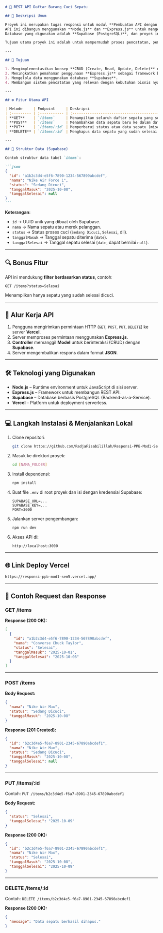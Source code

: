 ````markdown
# 🧼 REST API Daftar Barang Cuci Sepatu

## 📘 Deskripsi Umum

Proyek ini merupakan tugas responsi untuk modul **Pembuatan API dengan JavaScript**.  
API ini dibangun menggunakan **Node.js** dan **Express.js** untuk mengelola data sepatu yang sedang dicuci pada layanan **jasa cuci sepatu**.  
Database yang digunakan adalah **Supabase (PostgreSQL)**, dan proyek ini **dideploy ke Vercel**.

Tujuan utama proyek ini adalah untuk mempermudah proses pencatatan, pemantauan, dan pembaruan status cucian sepatu secara digital melalui REST API sederhana.

---

## 🎯 Tujuan

1. Mengimplementasikan konsep **CRUD (Create, Read, Update, Delete)** dalam REST API.
2. Meningkatkan pemahaman penggunaan **Express.js** sebagai framework backend.
3. Mengelola data menggunakan database **Supabase**.
4. Membangun sistem pencatatan yang relevan dengan kebutuhan bisnis nyata.

---

## ⚙️ Fitur Utama API

| Metode     | Endpoint     | Deskripsi                                                                              |
| :--------- | :----------- | :------------------------------------------------------------------------------------- |
| **GET**    | `/items`     | Menampilkan seluruh daftar sepatu yang sedang dicuci.                                  |
| **POST**   | `/items`     | Menambahkan data sepatu baru ke dalam daftar.                                          |
| **PUT**    | `/items/:id` | Memperbarui status atau data sepatu (misalnya dari _Sedang Dicuci_ menjadi _Selesai_). |
| **DELETE** | `/items/:id` | Menghapus data sepatu yang sudah selesai dicuci.                                       |

---

## 🧩 Struktur Data (Supabase)

Contoh struktur data tabel `items`:

```json
{
  "id": "a1b2c3d4-e5f6-7890-1234-567890abcdef",
  "nama": "Nike Air Force 1",
  "status": "Sedang Dicuci",
  "tanggalMasuk": "2025-10-08",
  "tanggalSelesai": null
}
```
````

**Keterangan:**

- `id` → UUID unik yang dibuat oleh Supabase.
- `nama` → Nama sepatu atau merek pelanggan.
- `status` → Status proses cuci (`Sedang Dicuci`, `Selesai`, dll).
- `tanggalMasuk` → Tanggal sepatu diterima (`date`).
- `tanggalSelesai` → Tanggal sepatu selesai (`date`, dapat bernilai `null`).

---

## 🔍 Bonus Fitur

API ini mendukung **filter berdasarkan status**, contoh:

```
GET /items?status=Selesai
```

Menampilkan hanya sepatu yang sudah selesai dicuci.

---

## 🔄 Alur Kerja API

1. Pengguna mengirimkan permintaan HTTP (`GET`, `POST`, `PUT`, `DELETE`) ke server **Vercel**.
2. Server memproses permintaan menggunakan **Express.js**.
3. **Controller** memanggil **Model** untuk berinteraksi (CRUD) dengan **Supabase**.
4. Server mengembalikan respons dalam format **JSON**.

---

## 🛠️ Teknologi yang Digunakan

- **Node.js** – Runtime environment untuk JavaScript di sisi server.
- **Express.js** – Framework untuk membangun REST API.
- **Supabase** – Database berbasis PostgreSQL (Backend-as-a-Service).
- **Vercel** – Platform untuk deployment serverless.

---

## 💻 Langkah Instalasi & Menjalankan Lokal

1. Clone repositori:

   ```bash
   git clone https://github.com/RadjaFisabilillah/Responsi-PPB-Mod1-Sem5.git
   ```

2. Masuk ke direktori proyek:

   ```bash
   cd [NAMA_FOLDER]
   ```

3. Install dependensi:

   ```bash
   npm install
   ```

4. Buat file `.env` di root proyek dan isi dengan kredensial Supabase:

   ```env
   SUPABASE_URL=...
   SUPABASE_KEY=...
   PORT=3000
   ```

5. Jalankan server pengembangan:

   ```bash
   npm run dev
   ```

6. Akses API di:

   ```
   http://localhost:3000
   ```

---

## 🌐 Link Deploy Vercel

`https://responsi-ppb-mod1-sem5.vercel.app/`

---

## 📡 Contoh Request dan Response

### **GET /items**

**Response (200 OK):**

```json
[
  {
    "id": "a1b2c3d4-e5f6-7890-1234-567890abcdef",
    "nama": "Converse Chuck Taylor",
    "status": "Selesai",
    "tanggalMasuk": "2025-10-01",
    "tanggalSelesai": "2025-10-03"
  }
]
```

---

### **POST /items**

**Body Request:**

```json
{
  "nama": "Nike Air Max",
  "status": "Sedang Dicuci",
  "tanggalMasuk": "2025-10-08"
}
```

**Response (201 Created):**

```json
{
  "id": "b2c3d4e5-f6a7-8901-2345-67890abcdef1",
  "nama": "Nike Air Max",
  "status": "Sedang Dicuci",
  "tanggalMasuk": "2025-10-08",
  "tanggalSelesai": null
}
```

---

### **PUT /items/:id**

Contoh: `PUT /items/b2c3d4e5-f6a7-8901-2345-67890abcdef1`

**Body Request:**

```json
{
  "status": "Selesai",
  "tanggalSelesai": "2025-10-09"
}
```

**Response (200 OK):**

```json
{
  "id": "b2c3d4e5-f6a7-8901-2345-67890abcdef1",
  "nama": "Nike Air Max",
  "status": "Selesai",
  "tanggalMasuk": "2025-10-08",
  "tanggalSelesai": "2025-10-09"
}
```

---

### **DELETE /items/:id**

Contoh: `DELETE /items/b2c3d4e5-f6a7-8901-2345-67890abcdef1`

**Response (200 OK):**

```json
{
  "message": "Data sepatu berhasil dihapus."
}
```
